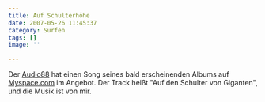```yaml
---
title: Auf Schulterhöhe
date: 2007-05-26 11:45:37
category: Surfen
tags: []
image: ''

---
```


Der [Audio88](http://www.audio88.de) hat einen Song seines bald erscheinenden Albums auf [Myspace.com](http://www.myspace.com/audioachtacht) im Angebot. Der Track heißt "Auf den Schulter von Giganten", und die Musik ist von mir.
